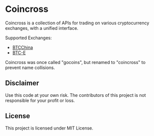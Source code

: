Coincross
=======

Coincross is a collection of APIs for trading on various cryptocurrency exchanges, with a unified interface.

Supported Exchanges:

+ [BTCChina](https://vip.btcchina.com)
+ [BTC-E](https://btc-e.com)

Coincross was once called "gocoins", but renamed to "coincross" to prevent name collisions.

Disclaimer
----------

Use this code at your own risk. The contributors of this project is not responsible for your profit or loss.

License
-------

This project is licensed under MIT License.
